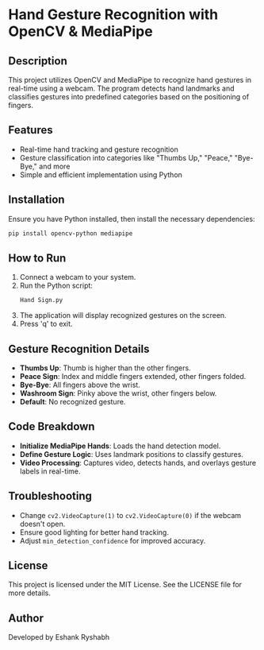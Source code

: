 # Hand Gesture Recognition with OpenCV & MediaPipe

## Description
This project utilizes OpenCV and MediaPipe to recognize hand gestures in real-time using a webcam. The program detects hand landmarks and classifies gestures into predefined categories based on the positioning of fingers.

## Features
- Real-time hand tracking and gesture recognition
- Gesture classification into categories like "Thumbs Up," "Peace," "Bye-Bye," and more
- Simple and efficient implementation using Python

## Installation
Ensure you have Python installed, then install the necessary dependencies:
```sh
pip install opencv-python mediapipe
```

## How to Run
1. Connect a webcam to your system.
2. Run the Python script:
   ```sh
   Hand Sign.py
   ```
3. The application will display recognized gestures on the screen.
4. Press 'q' to exit.

## Gesture Recognition Details
- **Thumbs Up**: Thumb is higher than the other fingers.
- **Peace Sign**: Index and middle fingers extended, other fingers folded.
- **Bye-Bye**: All fingers above the wrist.
- **Washroom Sign**: Pinky above the wrist, other fingers below.
- **Default**: No recognized gesture.

## Code Breakdown
- **Initialize MediaPipe Hands**: Loads the hand detection model.
- **Define Gesture Logic**: Uses landmark positions to classify gestures.
- **Video Processing**: Captures video, detects hands, and overlays gesture labels in real-time.

## Troubleshooting
- Change `cv2.VideoCapture(1)` to `cv2.VideoCapture(0)` if the webcam doesn't open.
- Ensure good lighting for better hand tracking.
- Adjust `min_detection_confidence` for improved accuracy.

## License
This project is licensed under the MIT License. See the LICENSE file for more details.

## Author
Developed by Eshank Ryshabh

